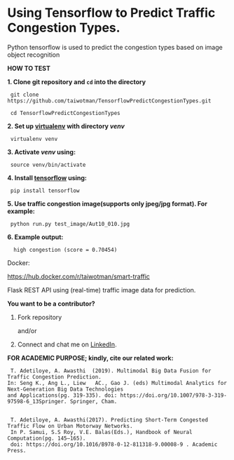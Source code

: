 # Using Tensorflow to Predict Traffic Congestion Types.
Python tensorflow is used to predict the congestion types based on image object recognition

**HOW TO TEST**

**1. Clone git repository and `cd` into the directory**

     git clone https://github.com/taiwotman/TensorflowPredictCongestionTypes.git
     
     cd TensorflowPredictCongestionTypes

**2. Set up [virtualenv](https://virtualenv.pypa.io/en/stable/) with directory _venv_** 

     virtualenv venv

**3. Activate _venv_ using:**

     source venv/bin/activate

**4. Install [tensorflow](https://www.tensorflow.org) using:**

     pip install tensorflow

**5. Use  traffic congestion image(supports only jpeg/jpg format). For example:**

     python run.py test_image/Aut10_010.jpg
     
**6. Example output:**

      high congestion (score = 0.70454)

Docker: 

https://hub.docker.com/r/taiwotman/smart-traffic

Flask REST API using (real-time) traffic image  data for prediction.

**You want to be a contributor?** 
1. Fork repository

     and/or

2. Connect and chat me on [LinkedIn](https://www.linkedin.com/in/taiwo-o-adetiloye-ph-d-505a8023/).

**FOR ACADEMIC PURPOSE; 
kindly, cite our related work:**
     
     T. Adetiloye, A. Awasthi  (2019). Multimodal Big Data Fusion for Traffic Congestion Prediction. 
    In: Seng K., Ang L., Liew   AC., Gao J. (eds) Multimodal Analytics for Next-Generation Big Data Technologies 
    and Applications(pg. 319-335). doi: https://doi.org/10.1007/978-3-319-97598-6_13Springer. Springer, Cham.
     
     
     T. Adetiloye, A. Awasthi(2017). Predicting Short-Term Congested Traffic Flow on Urban Motorway Networks. 
     In P. Samui, S.S Roy, V.E. Balas(Eds.), Handbook of Neural Computation(pg. 145–165).
     doi: https://doi.org/10.1016/B978-0-12-811318-9.00008-9 . Academic Press.
     
     


